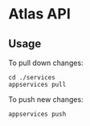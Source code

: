 # Atlas API

## Usage

To pull down changes:

```
cd ./services
appservices pull
```

To push new changes:

```
appservices push
```
